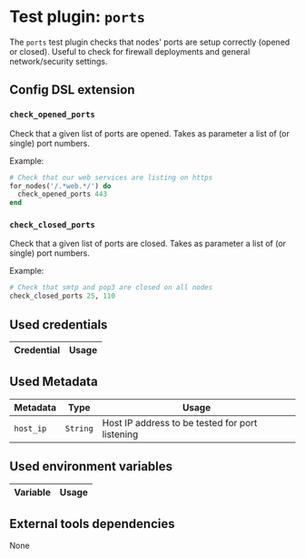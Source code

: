 # Test plugin: `ports`

The `ports` test plugin checks that nodes' ports are setup correctly (opened or closed).
Useful to check for firewall deployments and general network/security settings.

## Config DSL extension

### `check_opened_ports`

Check that a given list of ports are opened.
Takes as parameter a list of (or single) port numbers.

Example:
```ruby
# Check that our web services are listing on https
for_nodes('/.*web.*/') do
  check_opened_ports 443
end
```

### `check_closed_ports`

Check that a given list of ports are closed.
Takes as parameter a list of (or single) port numbers.

Example:
```ruby
# Check that smtp and pop3 are closed on all nodes
check_closed_ports 25, 110
```

## Used credentials

| Credential | Usage
| --- | --- |

## Used Metadata

| Metadata | Type | Usage
| --- | --- | --- |
| `host_ip` | `String` | Host IP address to be tested for port listening |

## Used environment variables

| Variable | Usage
| --- | --- |

## External tools dependencies

None
